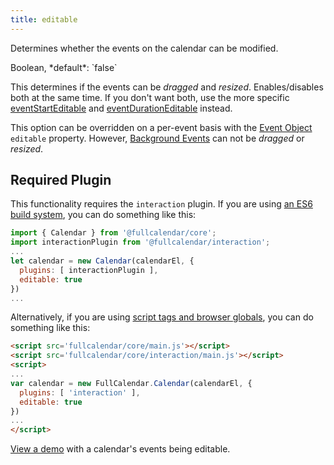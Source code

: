 ```yaml
---
title: editable
---
```


Determines whether the events on the calendar can be modified.

<div class='spec' markdown='1'>
Boolean, *default*: `false`
</div>

This determines if the events can be *dragged* and *resized*. Enables/disables both at the same time. If you don't want both, use the more specific [eventStartEditable](eventStartEditable) and [eventDurationEditable](eventDurationEditable) instead.

This option can be overridden on a per-event basis with the [Event Object](event-object) `editable` property. However, [Background Events](background-events) can not be *dragged* or *resized*.

## Required Plugin

This functionality requires the `interaction` plugin. If you are using [an ES6 build system](initialize-es6), you can do something like this:

```js
import { Calendar } from '@fullcalendar/core';
import interactionPlugin from '@fullcalendar/interaction';
...
let calendar = new Calendar(calendarEl, {
  plugins: [ interactionPlugin ],
  editable: true
})
...
```

Alternatively, if you are using [script tags and browser globals](initialize-globals), you can do something like this:

```html
<script src='fullcalendar/core/main.js'></script>
<script src='fullcalendar/core/interaction/main.js'></script>
<script>
...
var calendar = new FullCalendar.Calendar(calendarEl, {
  plugins: [ 'interaction' ],
  editable: true
})
...
</script>
```

[View a demo](event-dragging-resizing-demo) with a calendar's events being editable.
